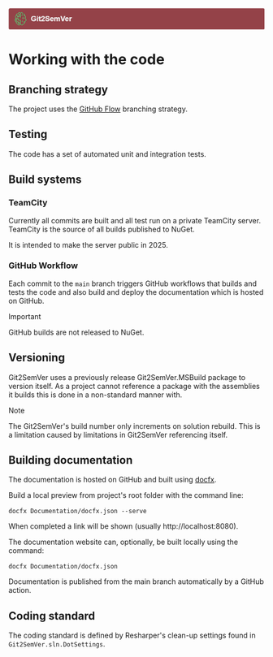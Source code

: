 ﻿---
uid: working-with-the-code
---
![](../Images/Git2SemVer_banner_840x70.png)

# Working with the code

## Branching strategy

The project uses the [GitHub Flow](https://githubflow.github.io/) branching strategy.

## Testing

The code has a set of automated unit and integration tests.

## Build systems

### TeamCity

Currently all commits are built and all test run on a private TeamCity server.
TeamCity is the source of all builds published to NuGet.

It is intended to make the server public in 2025.

### GitHub Workflow

Each commit to the `main` branch triggers GitHub workflows that builds and tests the code
and also build and deploy the documentation which is hosted on GitHub.

> [!IMPORTANT]
> GitHub builds are not released to NuGet.

## Versioning

Git2SemVer uses a previously release Git2SemVer.MSBuild package to version itself.
As a project cannot reference a package with the assemblies it builds this is done in a non-standard manner with.

> [!NOTE]
> The Git2SemVer's build number only increments on solution rebuild.
> This is a limitation caused by limitations in Git2SemVer referencing itself.

## Building documentation

The documentation is hosted on GitHub and built using [docfx](https://dotnet.github.io/docfx/).

Build a local preview from project's root folder with the command line:

```winbatch
docfx Documentation/docfx.json --serve
```

When completed a link will be shown (usually http://localhost:8080).

The documentation website can, optionally, be built locally using the command:

```winbatch
docfx Documentation/docfx.json
```

Documentation is published from the main branch automatically by a GitHub action.

## Coding standard

The coding standard is defined by Resharper's clean-up settings found in `Git2SemVer.sln.DotSettings`.
